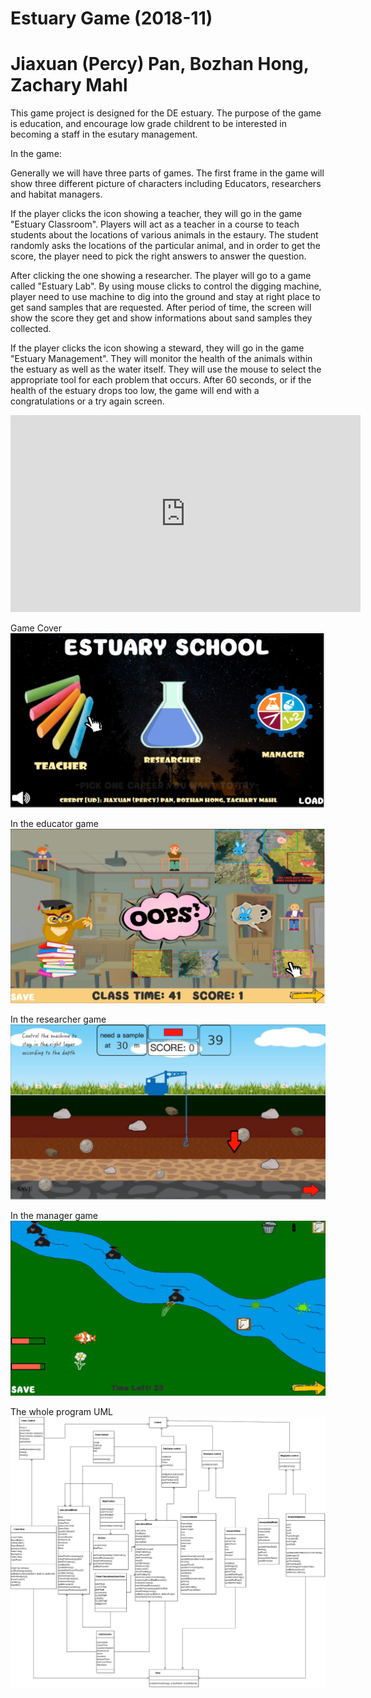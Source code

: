 # Estuary Game (2018-11)
# Jiaxuan (Percy) Pan, Bozhan Hong, Zachary Mahl

This game project is designed for the DE estuary. The purpose of the game is education, and encourage low grade childrent to be interested in becoming a staff in the esutary management.

In the game:

Generally we will have three parts of games. The first frame in the game will show three different picture of characters including Educators, researchers and habitat managers.

If the player clicks the icon showing a teacher, they will go in the game "Estuary Classroom". Players will act as a teacher in a course to teach students about the locations of various animals in the estaury. The student randomly asks the locations of the particular animal, and in order to get the score, the player need to pick the right answers to answer the question.

After clicking the one showing a researcher. The player will go to a game called "Estuary Lab". By using mouse clicks to control the digging machine, player need to use machine to dig into the ground and stay at right place to get sand samples that are requested. After period of time, the screen will show the score they get and show informations about sand samples they collected.

If the player clicks the icon showing a steward, they will go in the game "Estuary Management". They will monitor the health of the animals within the estuary as well as the water itself. They will use the mouse to select the appropriate tool for each problem that occurs. After 60 seconds, or if the health of the estuary drops too low, the game will end with a congratulations or a try again screen. 

<iframe width="560" height="315" src="https://www.youtube.com/embed/6UJGbl0csoQ" frameborder="0" allow="accelerometer; autoplay; encrypted-media; gyroscope; picture-in-picture" allowfullscreen></iframe>

Game Cover
![alt text](OutputImages/Cover.png)

In the educator game
![alt text](OutputImages/Educational.png)

In the researcher game
![alt text](OutputImages/Research.png)

In the manager game
![alt text](OutputImages/Management.png)

The whole program UML
![alt text](UML/UML.png)
